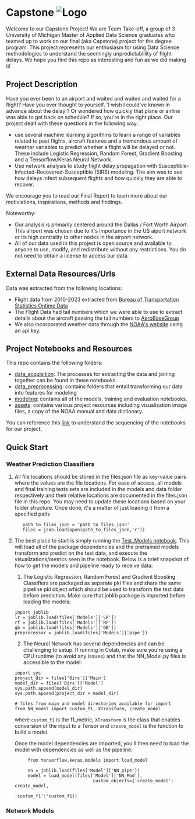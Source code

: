 # Capstone ![Logo](https://i.imgur.com/AJFRhVe.png)

Welcome to our Capstone Project!  We are Team Take-off, a group of 3 University of Michigan Master of Applied Data Science graduates who teamed up to work on our final (aka Capstone) project for the degree program. This project represents our enthusiasm for using Data Science methodologies to understand the seemingly unpredictablility of flight delays.  We hope you find this repo as interesting and fun as we did making it!

## Project Description

Have you ever been to an airport and waited and waited and waited for a flight?  Have you ever thought to yourself, 'I wish I could've known in advance about the delay'? Or wondered how quickly that plane or airline was able to get back on schedule? If so, you're in the right place.  Our project dealt with these questions in the following way:
-  use several machine learning algorithms to learn a range of variables related to past flights, aircraft features and a tremendous amount of weather variables to predict whether a flight will be delayed or not. These include Logistic Regression, Random Forest, Gradient Boosting and a Tensorflow/Keras Neural Network.
-  Use network analysis to study flight delay propagation with Susceptible-Infected-Recovered-Susceptible (SIRS) modeling. The aim was to see how delays infect subsequent flights and how quickly they are able to recover. 

We encourage you to read our Final Report to learn more about our motiviations, inspirations, methods and findings.

Noteworthy:
 - Our analysis is primarily centered around the Dallas / Fort Worth Airport.  This airport was chosen due to it's importance in the US aiport network or its high centrality to other nodes in the airport network.
 - All of our data used in this project is open source and available to anyone to use, modify, and redistribute without any restrictions. You do not need to obtain a license to access our data.


## External Data Resources/Urls
Data was extracted from the following locations:
 - Flight data from 2010-2023 extracted from [Bureau of Transportation Statistics Ontime Data](https://www.transtats.bts.gov/DL_SelectFields.aspx?gnoyr_VQ=FGJ&QO_fu146_anzr=b0-gvzr)  
 - The Flight Data had tail numbers which we were able to use to extract details about the aircraft passing the tail numbers to [AeroBaseGroup](https://aerobasegroup.com/tail-number-lookup)
 - We also incorporated weather data through the [NOAA's website](https://www.ncei.noaa.gov/data/global-hourly/archive/csv/) using an api key.

## Project Notebooks and Resources

This repo contains the following folders:
- [data_acquisition](data_acquisition): The processes for extracting the data and joining together can be found in these notebooks.
- [data_preprocessing](data_preprocessing): contains folders that entail transforming our data into features for modeling
- [modeling](modeling): contains all of the models, training and evaluation notebooks.
- [assets](assets): contains various project resources including visualization image files, a copy of the NOAA manual and data dictionary.

You can reference this [link](assets/List%20of%20Notebooks%20-%20Process.pdf) to understand the sequencing of the notebooks for our project.


## Quick Start
### Weather Prediction Classifiers
1. All file locations should be stored in the files.json file as key-value pairs where the values are the file locations. For ease of access, all models and final training tests sets are included in the models and data folder respectively and their relative locations are documented in the files.json file in this repo. You may need to update these locations based on your folder structure. Once done, it's a matter of just loading it from a specified path:
   
     ```import json
        path_to_files_json = 'path to files.json'
        files = json.load(open(path_to_files_json,'r'))
     ```
2. The best place to start is simply running the [Test_Models notebook](/models/Test_Models.ipynb).  This will load all of the package dependencies and the pretrained models transform and predict on the test data, and execute the visualizations/metrics seen in the notebook. Below is a brief snapshot of how to get the models and pipeline ready to receive data:
    1. The Logistic Regression, Random Forest and Gradient Boosting Classifiers are packaged as separate pkl files and share the same pipeline pkl object which should be used to transform the test data before prediction. Make sure that joblib package is imported before loading the models:
     ```
     import joblib
     lr = joblib.load(files['Models']['LR'])
     rf = joblib.load(files['Models']['RF'])
     gb = joblib.load(files['Models']['GB'])
     preprocessor = joblib.load(files['Models']['pipe'])
     ```
     
    2. The Neural Network has several dependencies and can be challenging to setup.  If running in Colab, make sure you're using a CPU runtime (to avoid any issues) and that the NN_Model.py files is accessible to the model:
     ```
     import sys
     project_dir = files['Dirs']['Main']
     model_dir = files['Dirs']['Model']
     sys.path.append(model_dir)
     sys.path.append(project_dir + model_dir)

     # files from main and model directories available for import
     from NN_model import custom_f1, XTransform, create_model
     ```
     where ```custom_f1``` is the f1_metric, ```XTransform``` is the class that enables conversion of the input to a Tensor and ```create_model``` is the function to build a model.

   Once the model dependencies are imported, you'll then need to load the model with dependencies as well as the pipeline:
   ```
        from tensorflow.keras.models import load_model
   
        nn = joblib.load(files['Model']['NN_pipe'])
        model = load_model(files['Model']['NN_Mod'],
                                 custom_objects={'create_model': create_model,
                                                 'custom_f1':'custom_f1})
   ```
     

### Network Models
     
